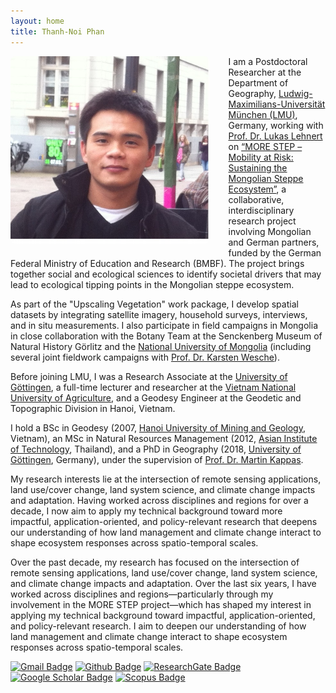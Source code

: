 ```yaml
---
layout: home
title: Thanh-Noi Phan
---
```


<img src="/assets/img/thanhnoiphan.jpg" alt="Thanh-Noi Phan" style="max-height: 300px; border-radius: 8px; float: left; margin-right: 30px; margin-bottom: 20px;" />

I am a Postdoctoral Researcher at the Department of Geography, [Ludwig-Maximilians-Universität München (LMU)](https://www.geo.lmu.de/geographie/de/personen/), Germany, working with [Prof. Dr. Lukas Lehnert](https://www.geo.lmu.de/geographie/en/people/contact-page/lukas-lehnert-6d3751d4.html) on [“MORE STEP – Mobility at Risk: Sustaining the Mongolian Steppe Ecosystem”](https://www.morestep.org/english3.html), a collaborative, interdisciplinary research project involving Mongolian and German partners, funded by the German Federal Ministry of Education and Research (BMBF). The project brings together social and ecological sciences to identify societal drivers that may lead to ecological tipping points in the Mongolian steppe ecosystem.

As part of the "Upscaling Vegetation" work package, I develop spatial datasets by integrating satellite imagery, household surveys, interviews, and in situ measurements. I also participate in field campaigns in Mongolia in close collaboration with the Botany Team at the Senckenberg Museum of Natural History Görlitz and the [National University of Mongolia](https://portal.num.edu.mn/en) (including several joint fieldwork campaigns with [Prof. Dr. Karsten Wesche](https://www.senckenberg.de/de/institute/senckenberg-museum-fuer-naturkunde-goerlitz/abt-botanik/sekt-phanerogamen-i/phanerogamen-i-team/)).

Before joining LMU, I was a Research Associate at the [University of Göttingen](https://www.uni-goettingen.de/), a full-time lecturer and researcher at the [Vietnam National University of Agriculture](https://eng.vnua.edu.vn/), and a Geodesy Engineer at the Geodetic and Topographic Division in Hanoi, Vietnam.

I hold a BSc in Geodesy (2007, [Hanoi University of Mining and Geology](https://humg.edu.vn/en/Pages/home.aspx), Vietnam), an MSc in Natural Resources Management (2012, [Asian Institute of Technology](https://ait.ac.th/), Thailand), and a PhD in Geography (2018, [University of Göttingen](https://www.uni-goettingen.de/), Germany), under the supervision of [Prof. Dr. Martin Kappas](https://www.uni-goettingen.de/en/40585.html).

My research interests lie at the intersection of remote sensing applications, land use/cover change, land system science, and climate change impacts and adaptation. Having worked across disciplines and regions for over a decade, I now aim to apply my technical background toward more impactful, application-oriented, and policy-relevant research that deepens our understanding of how land management and climate change interact to shape ecosystem responses across spatio-temporal scales.

Over the past decade, my research has focused on the intersection of remote sensing applications, land use/cover change, land system science, and climate change impacts and adaptation. Over the last six years, I have worked across disciplines and regions—particularly through my involvement in the MORE STEP project—which has shaped my interest in applying my technical background toward impactful, application-oriented, and policy-relevant research. I aim to deepen our understanding of how land management and climate change interact to shape ecosystem responses across spatio-temporal scales.


[![Gmail Badge](https://img.shields.io/badge/-Email-c14438?style=flat&logo=Gmail&logoColor=white&link=mailto:phanthanhnoi@gmail.com)](mailto:phanthanhnoi@gmail.com) 
[![Github Badge](https://img.shields.io/badge/-GitHub-grey?style=flat&logo=github&logoColor=white&link=https://github.com/thanhnoiphan/)](https://www.github.com/thanhnoiphan/) 
[![ResearchGate Badge](https://img.shields.io/badge/-ResearchGate-00ccbb?style=flat&logo=ResearchGate&logoColor=white&link=https://www.researchgate.net/profile/Thanh-Noi-Phan)](https://www.researchgate.net/profile/Thanh-Noi-Phan) 
[![Google Scholar Badge](https://img.shields.io/badge/-Google_Scholar-4285F4?style=flat&logo=Google-Scholar&logoColor=white&link=https://scholar.google.com/citations?user=dGQgwH0AAAAJ&hl=en&oi=ao)](https://scholar.google.com/citations?user=dGQgwH0AAAAJ&hl=en&oi=ao) 
[![Scopus Badge](https://img.shields.io/badge/-Scopus-FF6F00?style=flat&logo=Elsevier&logoColor=white&link=https://www.scopus.com/authid/detail.uri?authorId=58706107200)](https://www.scopus.com/authid/detail.uri?authorId=58706107200)

